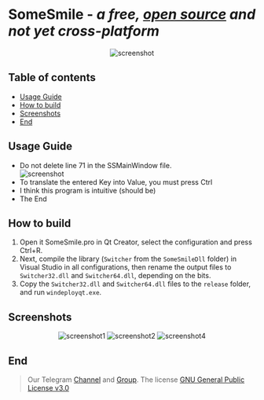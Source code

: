 # SomeSmile - ***a free, <a href="https://en.wikipedia.org/wiki/Open_source">open source</a> and not yet cross-platform***

<div align="center">
  <img src="https://github.com/Sonic-TheHedgehog/SomeSmile/blob/main/SomeSmile/Screenshots/5.PNG" alt="screenshot" />
</div>

## Table of contents
- [Usage Guide](#Usage-Guide)
- [How to build](#How-to-build)
- [Screenshots](#Screenshots)
- [End](#End)

## Usage Guide
- Do not delete line 71 in the SSMainWindow file.
  <div>
    <img src="https://github.com/Sonic-TheHedgehog/SomeSmile/blob/main/SomeSmile/Screenshots/6.png" alt="screenshot" />
  </div>
- To translate the entered Key into Value, you must press Ctrl
- I think this program is intuitive (should be)
- The End

## How to build
1. Open it SomeSmile.pro in Qt Creator, select the configuration and press Ctrl+R.
2. Next, compile the library (`Switcher` from the `SomeSmileDll` folder) in Visual Studio in all configurations, then rename the output files to `Switcher32.dll` and `Switcher64.dll`, depending on the bits.
3. Copy the `Switcher32.dll` and `Switcher64.dll` files to the `release` folder, and run `windeployqt.exe`.


## Screenshots
<div align="center">
  <img src="https://github.com/Sonic-TheHedgehog/SomeSmile/blob/main/SomeSmile/Screenshots/1.png" alt="screenshot1" />
  <img src="https://github.com/Sonic-TheHedgehog/SomeSmile/blob/main/SomeSmile/Screenshots/2.png" alt="screenshot2" />
  <img src="https://github.com/Sonic-TheHedgehog/SomeSmile/blob/main/SomeSmile/Screenshots/4.png" alt="screenshot4" />
</div> 

## End
> Our Telegram <a href="https://t.me/SomeSmile_ru_en">Channel</a> and <a href="https://t.me/SomeSmile_ru_enChat">Group</a>.
> The license <a href="https://www.gnu.org/licenses/gpl.html">GNU General Public License v3.0</a>
